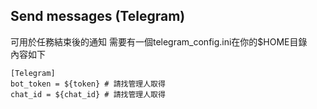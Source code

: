 ## Send messages (Telegram) 
可用於任務結束後的通知
需要有一個telegram_config.ini在你的$HOME目錄  
內容如下

```
[Telegram]
bot_token = ${token} # 請找管理人取得
chat_id = ${chat_id} # 請找管理人取得
```
